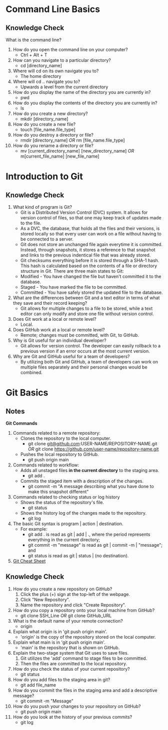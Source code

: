 # Command Line Basics
## Knowledge Check
What is the command line?
1. How do you open the command line on your computer?
    * Ctrl + Alt + T
2. How can you navigate to a particular directory?
    * cd [directory_name]
3. Where will cd on its own navigate you to?
    * The home directory
4. Where will cd .. navigate you to?
    * Upwards a level from the current directory
5. How do you display the name of the directory you are currently in?
    * pwd
6. How do you display the contents of the directory you are currently in?
    * ls
7. How do you create a new directory?
    * mkdir [directory_name]
8. How do you create a new file?
    * touch [file_name.file_type]
9. How do you destroy a directory or file?
    * rmdir [directory_name] *OR* rm [file_name.file_type]
10. How do you rename a directory or file?
    * mv [current_directory_name] [new_directory_name] *OR* m[current_file_name] [new_file_name]
# Introduction to Git
## Knowledge Check
1. What kind of program is Git?
    * Git is a Distributed Version Control (DVC) system. It allows for version control of files, so that one may keep track of updates made to the file.
    * As a DVC, the database, that holds all the files and their versions, is stored locally so that every user can work on a file without having to be connected to a server.
    * Git does not store an unchanged file again everytime it is committed. Instead, through snapshots, it stores a reference to that snapshot and links to the previous indentical file that was already stored.
    * Git checksums everything before it is stored through a SHA-1 hash. This hash is calculated based on the contents of a file or directory structure in Git.
	There are three main states to Git:
	* Modified - You have changed the file but haven't committed it to the database.
	* Staged - You have marked the file to be committed.
	* Committed - You have safely stored the updated file to the database.
2. What are the differences between Git and a text editor in terms of what they save and their record keeping?
    * Git allows for multiple changes to a file to be stored, while a text editor can only modify and store one file without version control.
3. Does Git work at a local or remote level?
    * Local.
4. Does GitHub work at a local or remote level?
    * Remote; changes must be committed, with Git, to GitHub.
5. Why is Git useful for an individual developer?
    * Git allows for version control. The developer can easily rollback to a previous version if an error occurs at the most current version.
6. Why are Git and GitHub useful for a team of developers?
    * By utilizing both Git and GitHub, a team of developers can work on multiple files separately and their personal changes would be combined.
# Git Basics
## Notes
**Git Commands**
1. Commands related to a remote repository:
    * Clones the repository to the local computer.
	    * git clone git@github.com:USER-NAME/REPOSITORY-NAME.git *OR* git clone https://github.com/user-name/repository-name.git
    * Pushes the local repository to GitHub.
	    * git push origin main
2. Commands related to workflow:
    * Adds all unstaged files **in the current directory** to the staging area.
	    * git add .
    * Commits the staged item with a description of the changes.
	    * git commit -m "A message describing what you have done to make this snapshot different"
3. Commands related to checking status or log history
    * Shows the status of the repository's file.
	    * git status
    * Shows the history log of the changes made to the repository.
	    * git log
4. The basic Git syntax is program | action | destination.
    * For example:
        * git add . is read as git | add | ., where the period represents everything in the current directory;
        * git commit -m "message" is read as git | commit -m | "message"; and
        * git status is read as git | status | (no destination).
5. [Git Cheat Sheet](https://education.github.com/git-cheat-sheet-education.pdf)
## Knowledge Check
1. How do you create a new repository on GitHub?
	1. Click the plus (+) sign at the top-left of the webpage.
	2. Click "New Repository".
	3. Name the repository and click "Create Repository".
1. How do you copy a repository onto your local machine from GitHub?
    * git clone SSH_Line *OR* git clone GitHub_URL
1. What is the default name of your remote connection?
    * origin
1. Explain what origin is in 'git push origin main'.
    * 'origin' is the copy of the repository stored on the local computer.
1. Explain what main is in 'git push origin main'.
    * 'main' is the repository that is shown on GitHub.
1. Explain the two-stage system that Git uses to save files.
	1. Git utilizes the 'add' command to stage files to be committed.
	2. Then the files are committed to the local repository.
1. How do you check the status of your current repository?
    * git status
1. How do you add files to the staging area in git?
    * git add file_name
1. How do you commit the files in the staging area and add a descriptive message?
    * git commit -m "Message"
1. How do you push your changes to your repository on GitHub?
    * git push origin main
1. How do you look at the history of your previous commits?
    * git log